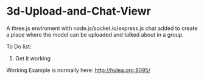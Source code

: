 3d-Upload-and-Chat-Viewr
=========================

A three.js enviroment with node.js/socket.io/express.js chat added to create a place where the model can be uploaded 
and talked about in a group. 

To Do list:

1. Get it working


Working Example is normally here: http://hulea.org:8095/





